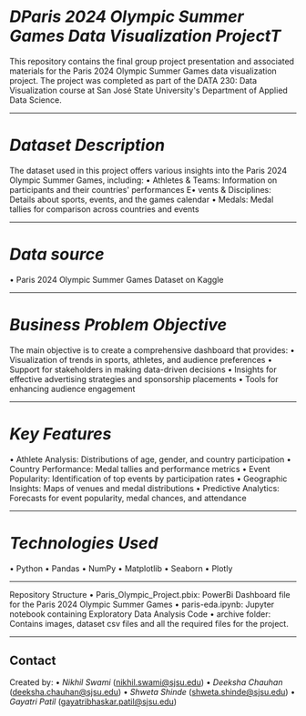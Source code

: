 # *DParis 2024 Olympic Summer Games Data Visualization ProjectT*

This repository contains the final group project presentation and associated materials for the Paris 2024 Olympic Summer Games data visualization project. The project was completed as part of the DATA 230: Data Visualization course at San José State University's Department of Applied Data Science.

---

# *Dataset Description*
The dataset used in this project offers various insights into the Paris 2024 Olympic Summer Games, including:
•⁠ Athletes & Teams: Information on participants and their countries' performances
E•⁠ vents & Disciplines: Details about sports, events, and the games calendar
•⁠ Medals: Medal tallies for comparison across countries and events

---

# *Data source*
•⁠ Paris 2024 Olympic Summer Games Dataset on Kaggle

---

# *Business Problem Objective*
The main objective is to create a comprehensive dashboard that provides:
•⁠ Visualization of trends in sports, athletes, and audience preferences
•⁠ Support for stakeholders in making data-driven decisions
•⁠ Insights for effective advertising strategies and sponsorship placements
•⁠ Tools for enhancing audience engagement

---

# *Key Features*
•⁠ Athlete Analysis: Distributions of age, gender, and country participation
•⁠ Country Performance: Medal tallies and performance metrics
•⁠ Event Popularity: Identification of top events by participation rates
•⁠ Geographic Insights: Maps of venues and medal distributions
•⁠ Predictive Analytics: Forecasts for event popularity, medal chances, and attendance

---


# *Technologies Used*
•⁠ Python
•⁠ Pandas
•⁠ NumPy
•⁠ Matplotlib
•⁠ Seaborn
•⁠ Plotly

---

Repository Structure
•⁠ Paris_Olympic_Project.pbix: PowerBi Dashboard file for the Paris 2024 Olympic Summer Games
•⁠ paris-eda.ipynb: Jupyter notebook containing Exploratory Data Analysis Code
•⁠ archive folder: Contains images, dataset csv files and all the required files for the project.

---

## Contact

Created by:
•⁠  ⁠*Nikhil Swami* ([nikhil.swami@sjsu.edu](mailto:nikhil.swami@sjsu.edu))
•⁠  ⁠*Deeksha Chauhan* ([deeksha.chauhan@sjsu.edu](mailto:deeksha.chauhan@sjsu.edu))
•⁠  *Shweta Shinde* ([shweta.shinde@sjsu.edu](mailto:shweta.shinde@sjsu.edu))
•⁠  *Gayatri Patil* ([gayatribhaskar.patil@sjsu.edu](mailto:gayatribhaskar.patil@sjsu.edu))

